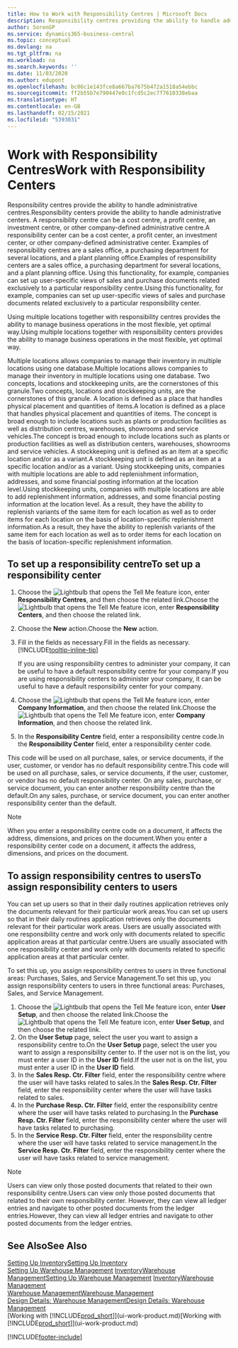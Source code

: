 ```yaml
---
title: How to Work with Responsibility Centres | Microsoft Docs
description: Responsibility centres providing the ability to handle administrative centres. A responsibility centre can be a cost centre, a profit centre, an investment centre, or other company-defined administrative centre.
author: SorenGP
ms.service: dynamics365-business-central
ms.topic: conceptual
ms.devlang: na
ms.tgt_pltfrm: na
ms.workload: na
ms.search.keywords: ''
ms.date: 11/03/2020
ms.author: edupont
ms.openlocfilehash: bc06c1e143fce8a667ba7675b472a1518a54ebbc
ms.sourcegitcommit: ff2b55b7e790447e0c1fcd5c2ec7f7610338ebaa
ms.translationtype: HT
ms.contentlocale: en-GB
ms.lasthandoff: 02/15/2021
ms.locfileid: "5393031"
---
```

# <a name="work-with-responsibility-centers"></a><span data-ttu-id="b14d5-104">Work with Responsibility Centres</span><span class="sxs-lookup"><span data-stu-id="b14d5-104">Work with Responsibility Centers</span></span>

<span data-ttu-id="b14d5-105">Responsibility centres provide the ability to handle administrative centres.</span><span class="sxs-lookup"><span data-stu-id="b14d5-105">Responsibility centers provide the ability to handle administrative centers.</span></span> <span data-ttu-id="b14d5-106">A responsibility centre can be a cost centre, a profit centre, an investment centre, or other company-defined administrative centre.</span><span class="sxs-lookup"><span data-stu-id="b14d5-106">A responsibility center can be a cost center, a profit center, an investment center, or other company-defined administrative center.</span></span> <span data-ttu-id="b14d5-107">Examples of responsibility centres are a sales office, a purchasing department for several locations, and a plant planning office.</span><span class="sxs-lookup"><span data-stu-id="b14d5-107">Examples of responsibility centers are a sales office, a purchasing department for several locations, and a plant planning office.</span></span> <span data-ttu-id="b14d5-108">Using this functionality, for example, companies can set up user-specific views of sales and purchase documents related exclusively to a particular responsibility centre.</span><span class="sxs-lookup"><span data-stu-id="b14d5-108">Using this functionality, for example, companies can set up user-specific views of sales and purchase documents related exclusively to a particular responsibility center.</span></span>  

<span data-ttu-id="b14d5-109">Using multiple locations together with responsibility centres provides the ability to manage business operations in the most flexible, yet optimal way.</span><span class="sxs-lookup"><span data-stu-id="b14d5-109">Using multiple locations together with responsibility centers provides the ability to manage business operations in the most flexible, yet optimal way.</span></span>

<span data-ttu-id="b14d5-110">Multiple locations allows companies to manage their inventory in multiple locations using one database.</span><span class="sxs-lookup"><span data-stu-id="b14d5-110">Multiple locations allows companies to manage their inventory in multiple locations using one database.</span></span> <span data-ttu-id="b14d5-111">Two concepts, locations and stockkeeping units, are the cornerstones of this granule.</span><span class="sxs-lookup"><span data-stu-id="b14d5-111">Two concepts, locations and stockkeeping units, are the cornerstones of this granule.</span></span> <span data-ttu-id="b14d5-112">A location is defined as a place that handles physical placement and quantities of items.</span><span class="sxs-lookup"><span data-stu-id="b14d5-112">A location is defined as a place that handles physical placement and quantities of items.</span></span> <span data-ttu-id="b14d5-113">The concept is broad enough to include locations such as plants or production facilities as well as distribution centres, warehouses, showrooms and service vehicles.</span><span class="sxs-lookup"><span data-stu-id="b14d5-113">The concept is broad enough to include locations such as plants or production facilities as well as distribution centers, warehouses, showrooms and service vehicles.</span></span> <span data-ttu-id="b14d5-114">A stockkeeping unit is defined as an item at a specific location and/or as a variant.</span><span class="sxs-lookup"><span data-stu-id="b14d5-114">A stockkeeping unit is defined as an item at a specific location and/or as a variant.</span></span> <span data-ttu-id="b14d5-115">Using stockkeeping units, companies with multiple locations are able to add replenishment information, addresses, and some financial posting information at the location level.</span><span class="sxs-lookup"><span data-stu-id="b14d5-115">Using stockkeeping units, companies with multiple locations are able to add replenishment information, addresses, and some financial posting information at the location level.</span></span> <span data-ttu-id="b14d5-116">As a result, they have the ability to replenish variants of the same item for each location as well as to order items for each location on the basis of location-specific replenishment information.</span><span class="sxs-lookup"><span data-stu-id="b14d5-116">As a result, they have the ability to replenish variants of the same item for each location as well as to order items for each location on the basis of location-specific replenishment information.</span></span>  

## <a name="to-set-up-a-responsibility-center"></a><span data-ttu-id="b14d5-117">To set up a responsibility centre</span><span class="sxs-lookup"><span data-stu-id="b14d5-117">To set up a responsibility center</span></span>

1. <span data-ttu-id="b14d5-118">Choose the ![Lightbulb that opens the Tell Me feature](media/ui-search/search_small.png "Tell me what you want to do") icon, enter **Responsibility Centres**, and then choose the related link.</span><span class="sxs-lookup"><span data-stu-id="b14d5-118">Choose the ![Lightbulb that opens the Tell Me feature](media/ui-search/search_small.png "Tell me what you want to do") icon, enter **Responsibility Centers**, and then choose the related link.</span></span>  
2. <span data-ttu-id="b14d5-119">Choose the **New** action.</span><span class="sxs-lookup"><span data-stu-id="b14d5-119">Choose the **New** action.</span></span>  
3. <span data-ttu-id="b14d5-120">Fill in the fields as necessary.</span><span class="sxs-lookup"><span data-stu-id="b14d5-120">Fill in the fields as necessary.</span></span> [!INCLUDE[tooltip-inline-tip](includes/tooltip-inline-tip_md.md)]  

    <span data-ttu-id="b14d5-121">If you are using responsibility centres to administer your company, it can be useful to have a default responsibility centre for your company.</span><span class="sxs-lookup"><span data-stu-id="b14d5-121">If you are using responsibility centers to administer your company, it can be useful to have a default responsibility center for your company.</span></span>
4. <span data-ttu-id="b14d5-122">Choose the ![Lightbulb that opens the Tell Me feature](media/ui-search/search_small.png "Tell me what you want to do") icon, enter **Company Information**, and then choose the related link.</span><span class="sxs-lookup"><span data-stu-id="b14d5-122">Choose the ![Lightbulb that opens the Tell Me feature](media/ui-search/search_small.png "Tell me what you want to do") icon, enter **Company Information**, and then choose the related link.</span></span>
5. <span data-ttu-id="b14d5-123">In the **Responsibility Centre** field, enter a responsibility centre code.</span><span class="sxs-lookup"><span data-stu-id="b14d5-123">In the **Responsibility Center** field, enter a responsibility center code.</span></span>

<span data-ttu-id="b14d5-124">This code will be used on all purchase, sales, or service documents, if the user, customer, or vendor has no default responsibility centre.</span><span class="sxs-lookup"><span data-stu-id="b14d5-124">This code will be used on all purchase, sales, or service documents, if the user, customer, or vendor has no default responsibility center.</span></span> <span data-ttu-id="b14d5-125">On any sales, purchase, or service document, you can enter another responsibility centre than the default.</span><span class="sxs-lookup"><span data-stu-id="b14d5-125">On any sales, purchase, or service document, you can enter another responsibility center than the default.</span></span>

> [!NOTE]  
> <span data-ttu-id="b14d5-126">When you enter a responsibility centre code on a document, it affects the address, dimensions, and prices on the document.</span><span class="sxs-lookup"><span data-stu-id="b14d5-126">When you enter a responsibility center code on a document, it affects the address, dimensions, and prices on the document.</span></span>  

## <a name="to-assign-responsibility-centers-to-users"></a><span data-ttu-id="b14d5-127">To assign responsibility centres to users</span><span class="sxs-lookup"><span data-stu-id="b14d5-127">To assign responsibility centers to users</span></span>

<span data-ttu-id="b14d5-128">You can set up users so that in their daily routines application retrieves only the documents relevant for their particular work areas.</span><span class="sxs-lookup"><span data-stu-id="b14d5-128">You can set up users so that in their daily routines application retrieves only the documents relevant for their particular work areas.</span></span> <span data-ttu-id="b14d5-129">Users are usually associated with one responsibility centre and work only with documents related to specific application areas at that particular centre.</span><span class="sxs-lookup"><span data-stu-id="b14d5-129">Users are usually associated with one responsibility center and work only with documents related to specific application areas at that particular center.</span></span>  

<span data-ttu-id="b14d5-130">To set this up, you assign responsibility centres to users in three functional areas: Purchases, Sales, and Service Management.</span><span class="sxs-lookup"><span data-stu-id="b14d5-130">To set this up, you assign responsibility centers to users in three functional areas: Purchases, Sales, and Service Management.</span></span>  

1. <span data-ttu-id="b14d5-131">Choose the ![Lightbulb that opens the Tell Me feature](media/ui-search/search_small.png "Tell me what you want to do") icon, enter **User Setup**, and then choose the related link.</span><span class="sxs-lookup"><span data-stu-id="b14d5-131">Choose the ![Lightbulb that opens the Tell Me feature](media/ui-search/search_small.png "Tell me what you want to do") icon, enter **User Setup**, and then choose the related link.</span></span>  
2. <span data-ttu-id="b14d5-132">On the **User Setup** page, select the user you want to assign a responsibility centre to.</span><span class="sxs-lookup"><span data-stu-id="b14d5-132">On the **User Setup** page, select the user you want to assign a responsibility center to.</span></span> <span data-ttu-id="b14d5-133">If the user not is on the list, you must enter a user ID in the **User ID** field.</span><span class="sxs-lookup"><span data-stu-id="b14d5-133">If the user not is on the list, you must enter a user ID in the **User ID** field.</span></span>  
3. <span data-ttu-id="b14d5-134">In the **Sales Resp. Ctr. Filter** field, enter the responsibility centre where the user will have tasks related to sales.</span><span class="sxs-lookup"><span data-stu-id="b14d5-134">In the **Sales Resp. Ctr. Filter** field, enter the responsibility center where the user will have tasks related to sales.</span></span>  
4. <span data-ttu-id="b14d5-135">In the **Purchase Resp. Ctr. Filter** field, enter the responsibility centre where the user will have tasks related to purchasing.</span><span class="sxs-lookup"><span data-stu-id="b14d5-135">In the **Purchase Resp. Ctr. Filter** field, enter the responsibility center where the user will have tasks related to purchasing.</span></span>  
5. <span data-ttu-id="b14d5-136">In the **Service Resp. Ctr. Filter** field, enter the responsibility centre where the user will have tasks related to service management.</span><span class="sxs-lookup"><span data-stu-id="b14d5-136">In the **Service Resp. Ctr. Filter** field, enter the responsibility center where the user will have tasks related to service management.</span></span>  

> [!NOTE]  
> <span data-ttu-id="b14d5-137">Users can view only those posted documents that related to their own responsibility centre.</span><span class="sxs-lookup"><span data-stu-id="b14d5-137">Users can view only those posted documents that related to their own responsibility center.</span></span> <span data-ttu-id="b14d5-138">However, they can view all ledger entries and navigate to other posted documents from the ledger entries.</span><span class="sxs-lookup"><span data-stu-id="b14d5-138">However, they can view all ledger entries and navigate to other posted documents from the ledger entries.</span></span>

## <a name="see-also"></a><span data-ttu-id="b14d5-139">See Also</span><span class="sxs-lookup"><span data-stu-id="b14d5-139">See Also</span></span>

[<span data-ttu-id="b14d5-140">Setting Up Inventory</span><span class="sxs-lookup"><span data-stu-id="b14d5-140">Setting Up Inventory</span></span>](inventory-setup-inventory.md)  
<span data-ttu-id="b14d5-141">[Setting Up Warehouse Management](warehouse-setup-warehouse.md)
[Inventory](inventory-manage-inventory.md)[Warehouse Management](warehouse-manage-warehouse.md)</span><span class="sxs-lookup"><span data-stu-id="b14d5-141">[Setting Up Warehouse Management](warehouse-setup-warehouse.md)
[Inventory](inventory-manage-inventory.md)[Warehouse Management](warehouse-manage-warehouse.md)</span></span>  
[<span data-ttu-id="b14d5-142">Warehouse Management</span><span class="sxs-lookup"><span data-stu-id="b14d5-142">Warehouse Management</span></span>](warehouse-manage-warehouse.md)  
[<span data-ttu-id="b14d5-143">Design Details: Warehouse Management</span><span class="sxs-lookup"><span data-stu-id="b14d5-143">Design Details: Warehouse Management</span></span>](design-details-warehouse-management.md)  
<span data-ttu-id="b14d5-144">[Working with [!INCLUDE[prod_short](includes/prod_short.md)]](ui-work-product.md)</span><span class="sxs-lookup"><span data-stu-id="b14d5-144">[Working with [!INCLUDE[prod_short](includes/prod_short.md)]](ui-work-product.md)</span></span>  


[!INCLUDE[footer-include](includes/footer-banner.md)]